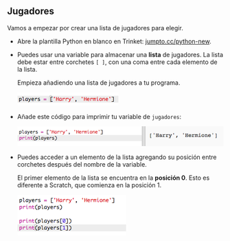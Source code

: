 ## Jugadores

Vamos a empezar por crear una lista de jugadores para elegir.

+ Abre la plantilla Python en blanco en Trinket: <a href="http://jumpto.cc/python-new" target="_blank">jumpto.cc/python-new</a>.

+ Puedes usar una variable para almacenar una **lista** de jugadores. La lista debe estar entre corchetes `[ ]`, con una coma entre cada elemento de la lista.
    
    Empieza añadiendo una lista de jugadores a tu programa.
    
    ![captura de pantalla](images/team-create-players.png)

+ Añade este código para imprimir tu variable de `jugadores`:
    
    ![captura de pantalla](images/team-print-players.png)

+ Puedes acceder a un elemento de la lista agregando su posición entre corchetes después del nombre de la variable.
    
    El primer elemento de la lista se encuentra en la **posición 0**. Esto es diferente a Scratch, que comienza en la posición 1.
    
    ![captura de pantalla](images/team-print-players-index.png)
